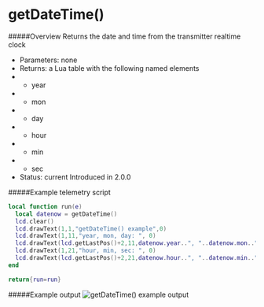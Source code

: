 # getDateTime()

#####Overview
Returns the date and time from the transmitter realtime clock

 - Parameters: none
 - Returns: a Lua table with the following named elements
 - - year
 - - mon
 - - day
 - - hour
 - - min
 - - sec
 - Status: current Introduced in 2.0.0

#####Example telemetry script

```lua
local function run(e)
  local datenow = getDateTime()
  lcd.clear()
  lcd.drawText(1,1,"getDateTime() example",0)
  lcd.drawText(1,11,"year, mon, day: ", 0)
  lcd.drawText(lcd.getLastPos()+2,11,datenow.year..", "..datenow.mon..", "..datenow.day,0)
  lcd.drawText(1,21,"hour, min, sec: ", 0)
  lcd.drawText(lcd.getLastPos()+2,21,datenow.hour..", "..datenow.min..", "..datenow.sec,0)
end

return{run=run}
```


#####Example output
![getDateTime() example output](getdatetime.png)